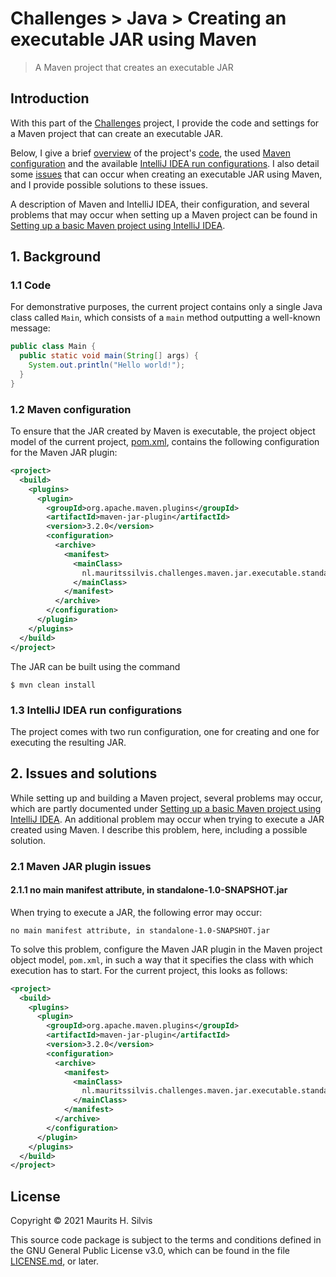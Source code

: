 # Challenges > Java > Creating an executable JAR using Maven

> A Maven project that creates an executable JAR

## Introduction

With this part of the [Challenges](https://github.com/mauritssilvis/challenges) project, I provide the code and settings for a Maven project that can create an executable JAR.

Below, I give a brief [overview](#1-background) of the project's [code](#11-code), the used [Maven configuration](#12-maven) and the available [IntelliJ IDEA run configurations](#13-intellij-idea).
I also detail some [issues](#2-issues-and-solutions) that can occur when creating an executable JAR using Maven, and I provide possible solutions to these issues.

A description of Maven and IntelliJ IDEA, their configuration, and several problems that may occur when setting up a Maven project can be found in [Setting up a basic Maven project using IntelliJ IDEA](../basic_maven_project_intellij_idea).

## 1. Background

### 1.1 Code

For demonstrative purposes, the current project contains only a single Java class called `Main`, which consists of a `main` method outputting a well-known message:

```java
public class Main {
  public static void main(String[] args) {
    System.out.println("Hello world!");
  }
}
```

### 1.2 Maven configuration

To ensure that the JAR created by Maven is executable, the project object model of the current project, [pom.xml](pom.xml), contains the following configuration for the Maven JAR plugin:

```xml
<project>
  <build>
    <plugins>
      <plugin>
        <groupId>org.apache.maven.plugins</groupId>
        <artifactId>maven-jar-plugin</artifactId>
        <version>3.2.0</version>
        <configuration>
          <archive>
            <manifest>
              <mainClass>
                nl.mauritssilvis.challenges.maven.jar.executable.standalone.Main
              </mainClass>
            </manifest>
          </archive>
        </configuration>
      </plugin>
    </plugins>
  </build>
</project>
```

The JAR can be built using the command

```shell
$ mvn clean install
```

### 1.3 IntelliJ IDEA run configurations

The project comes with two run configuration, one for creating and one for executing the resulting JAR.

## 2. Issues and solutions

While setting up and building a Maven project, several problems may occur, which are partly documented under [Setting up a basic Maven project using IntelliJ IDEA](../basic_maven_project_intellij_idea).
An additional problem may occur when trying to execute a JAR created using Maven.
I describe this problem, here, including a possible solution.

### 2.1 Maven JAR plugin issues

#### 2.1.1 no main manifest attribute, in standalone-1.0-SNAPSHOT.jar

When trying to execute a JAR, the following error may occur:

```text
no main manifest attribute, in standalone-1.0-SNAPSHOT.jar
```

To solve this problem, configure the Maven JAR plugin in the Maven project object model, `pom.xml`, in such a way that it specifies the class with which execution has to start.
For the current project, this looks as follows:

```xml
<project>
  <build>
    <plugins>
      <plugin>
        <groupId>org.apache.maven.plugins</groupId>
        <artifactId>maven-jar-plugin</artifactId>
        <version>3.2.0</version>
        <configuration>
          <archive>
            <manifest>
              <mainClass>
                nl.mauritssilvis.challenges.maven.jar.executable.standalone.Main
              </mainClass>
            </manifest>
          </archive>
        </configuration>
      </plugin>
    </plugins>
  </build>
</project>
```

## License

Copyright © 2021 Maurits H. Silvis

This source code package is subject to the terms and conditions defined in the GNU General Public License v3.0, which can be found in the file [LICENSE.md](../../LICENSE.md), or later.
